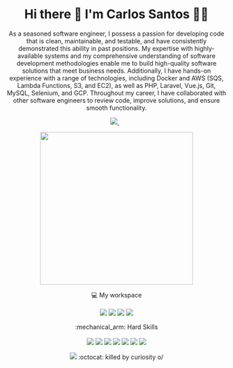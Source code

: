<h1 align='center'>
  Hi there 👋 I'm Carlos Santos 👨‍💻
</h1>

<p align='center'>
As a seasoned software engineer, I possess a passion for developing code that is clean, maintainable, and testable, and have consistently demonstrated this ability in past positions. My expertise with highly-available systems and my comprehensive understanding of software development methodologies enable me to build high-quality software solutions that meet business needs. Additionally, I have hands-on experience with a range of technologies, including Docker and AWS (SQS, Lambda Functions, S3, and EC2), as well as PHP, Laravel, Vue.js, Git, MySQL, Selenium, and GCP. Throughout my career, I have collaborated with other software engineers to review code, improve solutions, and ensure smooth functionality. 
</p>

<p align='center'>
  <a href="https://www.linkedin.com/in/carlossantoswd/">
    <img src="https://img.shields.io/badge/linkedin-%230077B5.svg?&style=for-the-badge&logo=linkedin&logoColor=white" />
  </a>&nbsp;&nbsp;  
</p>

<p align='center'>
  <a href="#"><img src="https://github-readme-stats.vercel.app/api?username=carlossantoswd&show_icons=true&count_private=true&theme=dark" width="350"></a>
</p>

<p align='center'>
  💻 My workspace<br/><br/>
  <img src="https://img.shields.io/badge/Deepin-007CFF?style=for-the-badge&logo=deepin&logoColor=white" />
  <img src="https://img.shields.io/badge/Intel-Core_i3_8th-0071C5?style=for-the-badge&logo=intel&logoColor=white" /> 
  <img src="https://img.shields.io/badge/RAM-12GB-%230071C5.svg?&style=for-the-badge&logoColor=white" />
  <img src="https://img.shields.io/badge/NVIDIA-geforce%20mx150-76B900?style=for-the-badge&logo=nvidia&logoColor=white" />
</p>

<p align='center'>
 :mechanical_arm: Hard Skills<br/><br/>
  <img src="https://img.shields.io/badge/PHP-777BB4?style=for-the-badge&logo=php&logoColor=white" />
  <img src="https://img.shields.io/badge/MySQL-00000F?style=for-the-badge&logo=mysql&logoColor=white" /> 
  <img src="https://img.shields.io/badge/Laravel-FF2D20?style=for-the-badge&logo=laravel&logoColor=white" />
  <img src="https://img.shields.io/badge/Electron-2B2E3A?style=for-the-badge&logo=electron&logoColor=9FEAF9" /> 
  <img src="https://img.shields.io/badge/-materialize--css-ff69b4?style=for-the-badge&logo=materialize--css&logoColor=white"/>
  <img src="https://img.shields.io/badge/Linux-FCC624?style=for-the-badge&logo=linux&logoColor=black" />
  <img src="https://img.shields.io/badge/Ubuntu-E95420?style=for-the-badge&logo=ubuntu&logoColor=white" />
</p>

<p align='center'>
  <a href="#"><img src="https://badges.pufler.dev/visits/carlossantoswd/carlossantoswd"></a> :octocat: killed by curiosity o/
</p>

